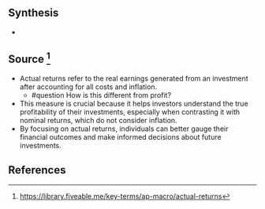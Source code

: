 ## Synthesis
- 
## Source [^1]
- Actual returns refer to the real earnings generated from an investment after accounting for all costs and inflation. 
	- #question How is this different from profit? 
- This measure is crucial because it helps investors understand the true profitability of their investments, especially when contrasting it with nominal returns, which do not consider inflation. 
- By focusing on actual returns, individuals can better gauge their financial outcomes and make informed decisions about future investments.
## References

[^1]: https://library.fiveable.me/key-terms/ap-macro/actual-returns